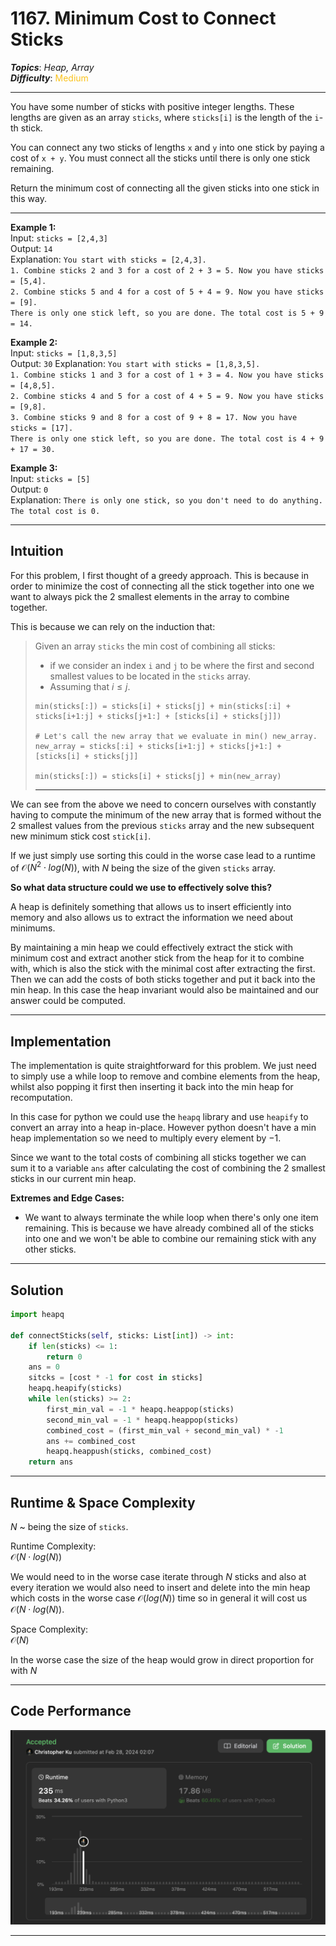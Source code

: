 # 1167. Minimum Cost to Connect Sticks
***Topics***: *Heap, Array*  
***Difficulty***: <span style="color: #fac31d;">Medium</span>
<!-- green: #46c6c2, yellow: #fac31d, red: #f8615c-->
---
You have some number of sticks with positive integer lengths. These lengths are given as an array `sticks`, where `sticks[i]` is the length of the `i`-th stick.

You can connect any two sticks of lengths `x` and `y` into one stick by paying a cost of `x + y`. You must connect all the sticks until there is only one stick remaining.

Return the minimum cost of connecting all the given sticks into one stick in this way.

---
**Example 1:**  
Input: ```sticks = [2,4,3]```  
Output: ```14```  
Explanation: `You start with sticks = [2,4,3].`  
`1. Combine sticks 2 and 3 for a cost of 2 + 3 = 5. Now you have sticks = [5,4].`  
`2. Combine sticks 5 and 4 for a cost of 5 + 4 = 9. Now you have sticks = [9].`  
`There is only one stick left, so you are done. The total cost is 5 + 9 = 14.`

**Example 2:**  
Input: `sticks = [1,8,3,5]`  
Output: `30` 
Explanation: `You start with sticks = [1,8,3,5].`  
`1. Combine sticks 1 and 3 for a cost of 1 + 3 = 4. Now you have sticks = [4,8,5].`  
`2. Combine sticks 4 and 5 for a cost of 4 + 5 = 9. Now you have sticks = [9,8].`  
`3. Combine sticks 9 and 8 for a cost of 9 + 8 = 17. Now you have sticks = [17].`  
`There is only one stick left, so you are done. The total cost is 4 + 9 + 17 = 30.`

**Example 3:**  
Input: `sticks = [5]`  
Output: `0`  
Explanation: `There is only one stick, so you don't need to do anything. The total cost is 0.`

---
## Intuition
For this problem, I first thought of a greedy approach. This is because in order to minimize the cost of connecting all the stick together into one we want to always pick the 2 smallest elements in the array to combine together.

This is because we can rely on the induction that:
> Given an array `sticks` the min cost of combining all sticks:  
> - if we consider an index `i` and `j` to be where the first and second smallest values to be located in the `sticks` array.
> - Assuming that $i \leq j$.
> ```{r, tidy=FALSE, eval=FALSE, highlight=FALSE}
> min(sticks[:]) = sticks[i] + sticks[j] + min(sticks[:i] + sticks[i+1:j] + sticks[j+1:] + [sticks[i] + sticks[j]])
>
> # Let's call the new array that we evaluate in min() new_array.
> new_array = sticks[:i] + sticks[i+1:j] + sticks[j+1:] + [sticks[i] + sticks[j]]
>
> min(sticks[:]) = sticks[i] + sticks[j] + min(new_array)
> ```
> ---

We can see from the above we need to concern ourselves with constantly having to compute the minimum of the new array that is formed without the 2 smallest values from the previous `sticks` array and the new subsequent new minimum stick cost `stick[i]`.

If we just simply use sorting this could in the worse case lead to a runtime of $\mathcal{O}(N^2 \cdot log(N))$, with $N$ being the size of the given `sticks` array.

**So what data structure could we use to effectively solve this?**  

A heap is definitely something that allows us to insert efficiently into memory and also allows us to extract the information we need about minimums. 

By maintaining a min heap we could effectively extract the stick with minimum cost and extract another stick from the heap for it to combine with, which is also the stick with the minimal cost after extracting the first. Then we can add the costs of both sticks together and put it back into the min heap. In this case the heap invariant would also be maintained and our answer could be computed.

---
## Implementation
The implementation is quite straightforward for this problem. We just need to simply use a while loop to remove and combine elements from the heap, whilst also popping it first then inserting it back into the min heap for recomputation. 

In this case for python we could use the `heapq` library and use `heapify` to convert an array into a heap in-place. However python doesn't have a min heap implementation so we need to multiply every element by $-1$.

Since we want to the total costs of combining all sticks together we can sum it to a variable `ans` after calculating the cost of combining the 2 smallest sticks in our current min heap. 

**Extremes and Edge Cases:**  
- We want to always terminate the while loop when there's only one item remaining. This is because we have already combined all of the sticks into one and we won't be able to combine our remaining stick with any other sticks.

---
## Solution
```python
import heapq

def connectSticks(self, sticks: List[int]) -> int:
    if len(sticks) <= 1:
        return 0
    ans = 0
    sitcks = [cost * -1 for cost in sticks]
    heapq.heapify(sticks)
    while len(sticks) >= 2:
        first_min_val = -1 * heapq.heappop(sticks)
        second_min_val = -1 * heapq.heappop(sticks)
        combined_cost = (first_min_val + second_min_val) * -1
        ans += combined_cost
        heapq.heappush(sticks, combined_cost)
    return ans
```
---
## Runtime & Space Complexity
$N$ ~ being the size of `sticks`.  

Runtime Complexity:  
$\mathcal{O}(N \cdot log(N))$

We would need to in the worse case iterate through $N$ sticks and also at every iteration we would also need to insert and delete into the min heap which costs in the worse case $\mathcal{O}(log(N))$ time so in general it will cost us $\mathcal{O}(N \cdot log(N))$.

Space Complexity:  
$\mathcal{O}(N)$

In the worse case the size of the heap would grow in direct proportion for with $N$

---
## Code Performance
![1167 code performance](../y_resources/code-performances/lc-1167.png)

---